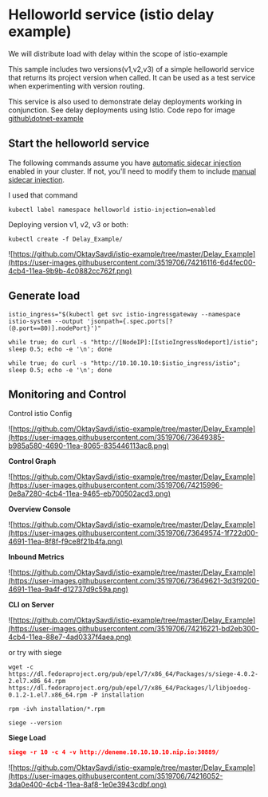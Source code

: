 


# Helloworld service (istio delay example)

We will distribute load with delay within the scope of istio-example

This sample includes two versions(v1,v2,v3) of a simple helloworld service that returns its project version when called. It can be used as a test service when experimenting with version routing.

This service is also used to demonstrate  delay deployments working in conjunction. See delay deployments using Istio. Code repo for image [github\dotnet-example](https://github.com/OktaySavdi/dotnet-example)

## Start the helloworld service

The following commands assume you have [automatic sidecar injection](https://istio.io/docs/setup/additional-setup/sidecar-injection/#automatic-sidecar-injection) enabled in your cluster. If not, you'll need to modify them to include [manual sidecar injection](https://istio.io/docs/setup/additional-setup/sidecar-injection/#manual-sidecar-injection).

I used that command

    kubectl label namespace helloworld istio-injection=enabled

Deploying version v1, v2, v3 or both:

    kubectl create -f Delay_Example/
    
![https://github.com/OktaySavdi/istio-example/tree/master/Delay_Example](https://user-images.githubusercontent.com/3519706/74216116-6d4fec00-4cb4-11ea-9b9b-4c0882cc762f.png)

## Generate load

    istio_ingress="$(kubectl get svc istio-ingressgateway --namespace istio-system --output 'jsonpath={.spec.ports[?(@.port==80)].nodePort}')"
    
    while true; do curl -s "http://[NodeIP]:[IstioIngressNodeport]/istio"; sleep 0.5; echo -e '\n'; done
    
    while true; do curl -s "http://10.10.10.10:$istio_ingress/istio"; sleep 0.5; echo -e '\n'; done 

## Monitoring and Control

Control istio Config

![https://github.com/OktaySavdi/istio-example/tree/master/Delay_Example](https://user-images.githubusercontent.com/3519706/73649385-b985a580-4690-11ea-8065-835446113ac8.png)

**Control Graph**

![https://github.com/OktaySavdi/istio-example/tree/master/Delay_Example](https://user-images.githubusercontent.com/3519706/74215996-0e8a7280-4cb4-11ea-9465-eb700502acd3.png)

**Overview Console**

![https://github.com/OktaySavdi/istio-example/tree/master/Delay_Example](https://user-images.githubusercontent.com/3519706/73649574-1f722d00-4691-11ea-8f8f-f9ce8f21b4fa.png)

**Inbound Metrics**

![https://github.com/OktaySavdi/istio-example/tree/master/Delay_Example](https://user-images.githubusercontent.com/3519706/73649621-3d3f9200-4691-11ea-9a4f-d12737d9c59a.png)

**CLI on Server**

![https://github.com/OktaySavdi/istio-example/tree/master/Delay_Example](https://user-images.githubusercontent.com/3519706/74216221-bd2eb300-4cb4-11ea-88e7-4ad0337f4aea.png)

or try with siege

    wget -c https://dl.fedoraproject.org/pub/epel/7/x86_64/Packages/s/siege-4.0.2-2.el7.x86_64.rpm https://dl.fedoraproject.org/pub/epel/7/x86_64/Packages/l/libjoedog-0.1.2-1.el7.x86_64.rpm -P installation
    
    rpm -ivh installation/*.rpm

    siege --version

**Siege Load**
```json
siege -r 10 -c 4 -v http://deneme.10.10.10.10.nip.io:30889/
```

![https://github.com/OktaySavdi/istio-example/tree/master/Delay_Example](https://user-images.githubusercontent.com/3519706/74216052-3da0e400-4cb4-11ea-8af8-1e0e3943cdbf.png)

